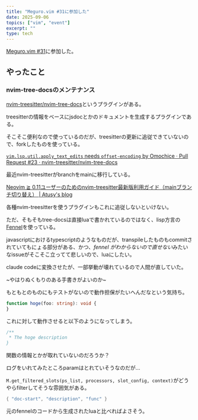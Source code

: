```yaml
---
title: "Meguro.vim #31に参加した"
date: 2025-09-06
topics: ["vim", "event"]
excerpt: ""
type: tech
---
```


[Meguro.vim #31](https://megurovim.connpass.com/event/362426/)に参加した。

## やったこと

### nvim-tree-docsのメンテナンス

[nvim-treesitter/nvim-tree-docs](https://github.com/nvim-treesitter/nvim-tree-docs)というプラグインがある。

treesitterの情報をベースにjsdocとかのドキュメントを生成するプラグインである。

そこそこ便利なので使っているのだが、treesitterの更新に追従できていないので、forkしたものを使っている。

[`vim.lsp.util.apply_text_edits` needs `offset-encoding` by Omochice · Pull Request #23 · nvim-treesitter/nvim-tree-docs](https://github.com/nvim-treesitter/nvim-tree-docs/pull/23)

最近nvim-treesitterがbranchをmainに移行している。

[Neovim ≧ 0.11ユーザーのためのnvim-treesitter最新版利用ガイド（mainブランチ切り替え） | Atusy's blog](https://blog.atusy.net/2025/08/10/nvim-treesitter-main-branch/)

各種nvim-treesitterを使うプラグインもこれに追従しないといけない。

ただ、そもそもtree-docsは直接luaで書かれているのではなく、lisp方言の[Fennel](https://fennel-lang.org/)を使っている。

javascriptにおけるtypescriptのようなものだが、transpileしたものもcommitされていてもにょる部分がある、かつ、*fennel がわからないので直せない*みたいなissueがそこそこ立ってて悲しいので、luaにしたい。

claude codeに変換させたが、一部挙動が壊れているので人間が直していた。

~やはりぬくもりのある手書きがよいのか~

もともとのものにもテストがないので動作担保がたいへんだなという気持ち。

```typescript
function hoge(foo: string): void {
}
```

これに対して動作させると以下のようになってしまう。

```typescript
/**
 * The hoge description
}
```

関数の情報とかが取れていないのだろうか？


ログをいれてみたところparamはとれていそうなのだが...

`M.get_filtered_slots(ps_list, processors, slot_config, context)`がどうやらfilterしてそうな雰囲気がある。

```lua
{ "doc-start", "description", "func" }
```

元のfennelのコードから生成されたluaと比べればよさそう。
